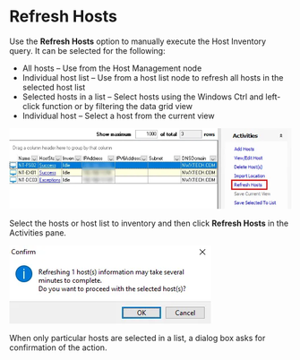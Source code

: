 # Refresh Hosts

Use the **Refresh Hosts** option to manually execute the Host Inventory query. It can be selected
for the following:

- All hosts – Use from the Host Management node
- Individual host list – Use from a host list node to refresh all hosts in the selected host list
- Selected hosts in a list – Select hosts using the Windows Ctrl and left-click function or by
  filtering the data grid view
- Individual host – Select a host from the current view

![Refresh Hosts option on Activities pane](../../../../../../static/img/product_docs/accessanalyzer/admin/hostmanagement/actions/refreshhosts.webp)

Select the hosts or host list to inventory and then click **Refresh Hosts** in the Activities pane.

![Refresh Hosts Confirm dialog](../../../../../../static/img/product_docs/accessanalyzer/admin/hostmanagement/actions/refreshhostsconfirm.webp)

When only particular hosts are selected in a list, a dialog box asks for confirmation of the action.
